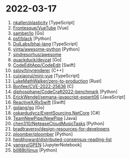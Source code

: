 # 2022-03-17

1. [nkallen/plasticity](https://github.com/nkallen/plasticity "") [TypeScript]
2. [Frontesque/VueTube](https://github.com/Frontesque/VueTube "A simple FOSS video streaming client aimed to recreate ALL features from their respective apps (and more)") [Vue]
3. [samber/lo](https://github.com/samber/lo "💥 A Lodash-style Go library based on Go 1.18+ Generics (map, filter, contains, find...)") [Go]
4. [psf/black](https://github.com/psf/black "The uncompromising Python code formatter") [Python]
5. [DulLabs/bhai-lang](https://github.com/DulLabs/bhai-lang "A toy programming language written in Typescript") [TypeScript]
6. [vinta/awesome-python](https://github.com/vinta/awesome-python "A curated list of awesome Python frameworks, libraries, software and resources") [Python]
7. [sindresorhus/awesome](https://github.com/sindresorhus/awesome "😎 Awesome lists about all kinds of interesting topics") 
8. [quackduck/devzat](https://github.com/quackduck/devzat "The devs are over here at devzat, chat over SSH!") [Go]
9. [CodeEditApp/CodeEdit](https://github.com/CodeEditApp/CodeEdit "CodeEdit App for macOS – Elevate your code editing experience. Open source, free forever.") [Swift]
10. [ssloy/tinyrenderer](https://github.com/ssloy/tinyrenderer "A brief computer graphics / rendering course") [C++]
11. [cuixiaorui/mini-vue](https://github.com/cuixiaorui/mini-vue "实现最简 vue3 模型( Help you learn more efficiently vue3 source code )") [TypeScript]
12. [LukeMathWalker/zero-to-production](https://github.com/LukeMathWalker/zero-to-production "Code for Zero To Production In Rust, a book on API development using Rust.") [Rust]
13. [Bonfee/CVE-2022-25636](https://github.com/Bonfee/CVE-2022-25636 "CVE-2022-25636") [C]
14. [diphosphane/CodeCraft2022-benchmark](https://github.com/diphosphane/CodeCraft2022-benchmark "a benchmark for Huawei CodeCraft 2022 判题器 算分器") [Python]
15. [ErickWendel/semana-javascript-expert06](https://github.com/ErickWendel/semana-javascript-expert06 "Todas as aulas da Semana JS Expert 6.0 - Spotify Radio") [JavaScript]
16. [ReactiveX/RxSwift](https://github.com/ReactiveX/RxSwift "Reactive Programming in Swift") [Swift]
17. [golang/go](https://github.com/golang/go "The Go programming language") [Go]
18. [oskardudycz/EventSourcing.NetCore](https://github.com/oskardudycz/EventSourcing.NetCore "Examples and Tutorials of Event Sourcing in .NET") [C#]
19. [TeamNewPipe/NewPipe](https://github.com/TeamNewPipe/NewPipe "A libre lightweight streaming front-end for Android.") [Java]
20. [chen310/NeteaseCloudMusicTasks](https://github.com/chen310/NeteaseCloudMusicTasks "网易云音乐自动任务：刷等级、云贝、云豆等") [Python]
21. [bradtraversy/design-resources-for-developers](https://github.com/bradtraversy/design-resources-for-developers "Curated list of design and UI resources from stock photos, web templates, CSS frameworks, UI libraries, tools and much more") 
22. [ploomber/ploomber](https://github.com/ploomber/ploomber "The fastest ⚡️ way to build data pipelines. Develop iteratively, deploy anywhere. ☁️") [Python]
23. [heidihoward/distributed-consensus-reading-list](https://github.com/heidihoward/distributed-consensus-reading-list "A list of papers about distributed consensus.") 
24. [yangxy/GPEN](https://github.com/yangxy/GPEN "") [JupyterNotebook]
25. [bill88t/ljinux](https://github.com/bill88t/ljinux "A linux in python, for the rpi pico!") [Python]

